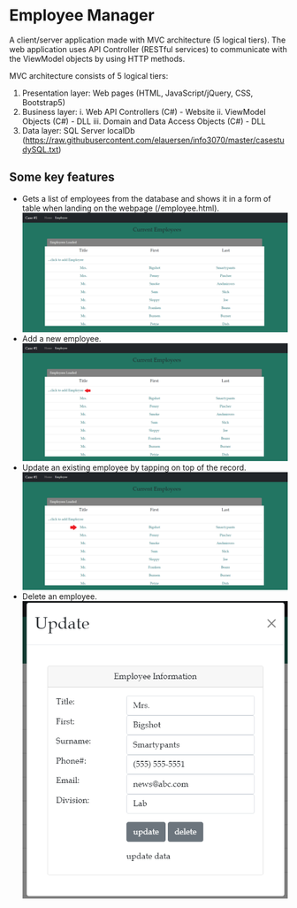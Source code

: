 # Employee Manager

A client/server application made with MVC architecture (5 logical tiers). The web application uses API Controller (RESTful services) to communicate with the 
ViewModel objects by using HTTP methods.

MVC architecture consists of 5 logical tiers:
1. Presentation layer: Web pages (HTML, JavaScript/jQuery, CSS, Bootstrap5)
2. Business layer: 
	i. Web API Controllers (C#) - Website
	ii. ViewModel Objects (C#) - DLL
	iii. Domain and Data Access Objects (C#) - DLL
3. Data layer: SQL Server localDb (https://raw.githubusercontent.com/elauersen/info3070/master/casestudySQL.txt)

## Some key features
- Gets a list of employees from the database and shows it in a form of table when landing on the webpage (/employee.html).
![Employee landing page](./img/landing-page.png "Employee landing page")
- Add a new employee.
![Add a new employee](./img/add-here.png "Add from here")
- Update an existing employee by tapping on top of the record.
![Update an existing employee](./img/update-here.png "Update from here")
- Delete an employee.
![Delete an existing employee](./img/update.png "Delete from here")

